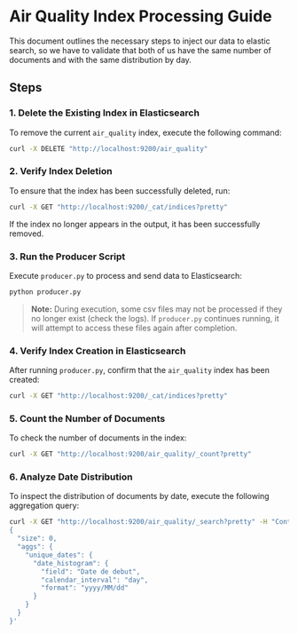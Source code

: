 # Air Quality Index Processing Guide

This document outlines the necessary steps to inject our data to elastic search, so we have to validate that both of us have the same number of documents and with the same distribution by day.

## Steps

### 1. Delete the Existing Index in Elasticsearch
To remove the current `air_quality` index, execute the following command:
```sh
curl -X DELETE "http://localhost:9200/air_quality"
```

### 2. Verify Index Deletion
To ensure that the index has been successfully deleted, run:
```sh
curl -X GET "http://localhost:9200/_cat/indices?pretty"
```
If the index no longer appears in the output, it has been successfully removed.

### 3. Run the Producer Script
Execute `producer.py` to process and send data to Elasticsearch:
```sh
python producer.py
```
> **Note:** During execution, some csv files may not be processed if they no longer exist (check the logs). If `producer.py` continues running, it will attempt to access these files again after completion.

### 4. Verify Index Creation in Elasticsearch
After running `producer.py`, confirm that the `air_quality` index has been created:
```sh
curl -X GET "http://localhost:9200/_cat/indices?pretty"
```

### 5. Count the Number of Documents
To check the number of documents in the index:
```sh
curl -X GET "http://localhost:9200/air_quality/_count?pretty"
```

### 6. Analyze Date Distribution
To inspect the distribution of documents by date, execute the following aggregation query:
```sh
curl -X GET "http://localhost:9200/air_quality/_search?pretty" -H "Content-Type: application/json" -d '
{
  "size": 0,
  "aggs": {
    "unique_dates": {
      "date_histogram": {
        "field": "Date de debut",
        "calendar_interval": "day",
        "format": "yyyy/MM/dd"
      }
    }
  }
}'
```

